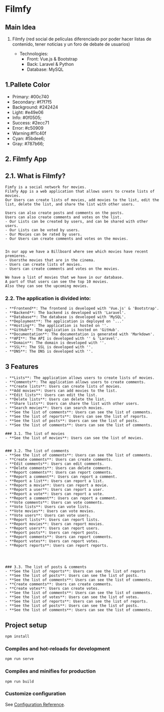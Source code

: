 # Filmfy

## Main Idea
1. Filmfy (red social de películas diferenciado por poder hacer listas de contenido, tener noticias y un foro de debate de usuarios)

    - Technologies: 
      - Front: Vue.js & Bootstrap
      - Back: Laravel  & Python
      - Database: MySQL

## 1.Pallete Color

- Primary: #00c740
- Secondary: #f7f7f5
- Background: #242424
- Light: #e49e06
- Info: #0f0505;
- Success: #2ecc71
- Error: #c50909
- Warning:#f1c40f
- Cyan: #5bdee6;
- Gray: #787b66;

  

## 2. Filmfy App


## 2.1. What is Filmfy?

    Fimfy is a social network for movies.
    Filmfy App is a web application that allows users to create lists of movies.
    Our Users can create lists of movies, add movies to the list, edit the list, delete the list, and share the list with other users.

    Users can also create posts and comments on the posts.
    Users can also create comments and votes on the list.
    - Our Lists can be created by users, and can be shared with other users.
    - Our Lists can be voted by users.
    - Our Movies can be rated by users.
    - Our Users can create comments and votes on the movies.

  
    In our app we have a Billboard where see which movies have recent premieres.
    - Usersthe movies that are in the cinema.
    - Users can create lists of movies.
    - Users can create comments and votes on the movies.
    
    We have a list of movies that we have in our database.
    A part of that users can see the top 10 movies.
    Also they can see the upcoming movies.

    
### 2.2. The application is divided into:
    - **Frontend**: The frontend is developed with 'Vue.js' & 'Bootstrap'.
    - **Backend**: The backend is developed with 'Laravel'.
    - **Database**: The database is developed with 'MySQL'.
    - **Deployment**: The application is deployed on '...'
    - **Hosting**: The application is hosted on ''.
    - **GitHub**: The application is hosted on 'GitHub'.
    - **Documentation**: The documentation is generated with 'Markdown'.
    - **API**: The API is developed with '' & 'Laravel'.
    - **Domain**: The domain is developed with ''.
    - **SSL**: The SSL is developed with ''.
    - **DNS**: The DNS is developed with ''.

## 3 Features
    - **Lists**: The application allows users to create lists of movies.
    - **Comments**: The application allows users to create comments.
    - **Create lists**: Users can create lists of movies.
    - **Add movies**: Users can add movies to the list.
    - **Edit lists**: Users can edit the list.
    - **Delete lists**: Users can delete the list.
    - **Share lists**: Users can share the list with other users.
    - **Search movies**: Users can search movies.
    - **See the list of comments**: Users can see the list of comments.
    - **See the list of reports**: Users can see the list of reports.
    - **See the list of posts**: Users can see the list of posts.
    - **See the list of comments**: Users can see the list of comments.

    ### 3.1. The list of movies
    - **See the list of movies**: Users can see the list of movies.
    
    
    ### 3.2. The list of comments
    - **See the list of comments**: Users can see the list of comments.
    - **Create comments**: Users can create comments.
    - **Edit comments**: Users can edit comments.
    - **Delete comments**: Users can delete comments.
    - **Report comments**: Users can report comments.
    - **Report a comment**: Users can report a comment.
    - **Report a list**: Users can report a list.
    - **Report a movie**: Users can report a movie.
    - **Report a user**: Users can report a user.
    - **Report a vote**: Users can report a vote.
    - **Report a comment**: Users can report a comment.
    - **Vote comments**: Users can vote comments.
    - **Vote lists**: Users can vote lists.
    - **Vote movies**: Users can vote movies.
    - **Vote users**: Users can vote users.
    - **Report lists**: Users can report lists.
    - **Report movies**: Users can report movies.
    - **Report users**: Users can report users.
    - **Report posts**: Users can report posts.
    - **Report comments**: Users can report comments.
    - **Report votes**: Users can report votes.
    - **Report reports**: Users can report reports.

    


    ### 3.3. The list of posts & comments
    - **See the list of reports**: Users can see the list of reports
    - **See the list of posts**: Users can see the list of posts.
    - **See the list of comments**: Users can see the list of comments.
    - **Create comments**: Users can create comments.
    - **Create votes**: Users can create votes.
    - **See the list of comments**: Users can see the list of comments.
    - **See the list of votes**: Users can see the list of votes.
    - **See the list of reports**: Users can see the list of reports.
    - **See the list of posts**: Users can see the list of posts.
    - **See the list of comments**: Users can see the list of comments.   

## Project setup
```
npm install
```

### Compiles and hot-reloads for development
```
npm run serve
```

### Compiles and minifies for production
```
npm run build
```

### Customize configuration
See [Configuration Reference](https://cli.vuejs.org/config/).




